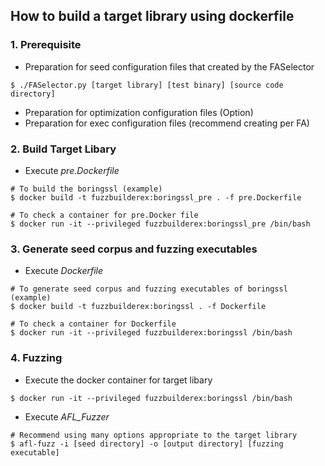 ## How to build a target library using dockerfile
### 1. Prerequisite
- Preparation for seed configuration files that created by the FASelector
```
$ ./FASelector.py [target library] [test binary] [source code directory]
```
- Preparation for optimization configuration files (Option)
- Preparation for exec configuration files (recommend creating per FA)

### 2. Build Target Libary
- Execute *pre.Dockerfile*
```
# To build the boringssl (example)
$ docker build -t fuzzbuilderex:boringssl_pre . -f pre.Dockerfile

# To check a container for pre.Docker file
$ docker run -it --privileged fuzzbuilderex:boringssl_pre /bin/bash
```

### 3. Generate seed corpus and fuzzing executables
- Execute *Dockerfile*
```
# To generate seed corpus and fuzzing executables of boringssl (example)
$ docker build -t fuzzbuilderex:boringssl . -f Dockerfile

# To check a container for Dockerfile
$ docker run -it --privileged fuzzbuilderex:boringssl /bin/bash
```

### 4. Fuzzing
- Execute the docker container for target libary
```
$ docker run -it --privileged fuzzbuilderex:boringssl /bin/bash
```
- Execute *AFL_Fuzzer*
```
# Recommend using many options appropriate to the target library
$ afl-fuzz -i [seed directory] -o [output directory] [fuzzing executable]
```
